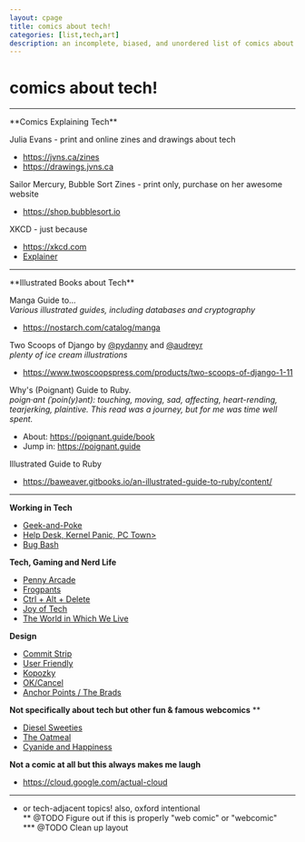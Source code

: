 ```yaml
---
layout: cpage
title: comics about tech!
categories: [list,tech,art]
description: an incomplete, biased, and unordered list of comics about tech
---
```

# comics about tech!

<hr>
**Comics Explaining Tech**

Julia Evans - print and online zines and drawings about tech  
- <a href="https://jvns.ca/zines" target="_blank">https://jvns.ca/zines</a>
- <a href="https://drawings.jvns.ca" target="_blank">https://drawings.jvns.ca</a>

Sailor Mercury, Bubble Sort Zines - print only, purchase on her awesome website  
- <a href="https://shop.bubblesort.io" target="_blank">https://shop.bubblesort.io</a>

XKCD - just because  
- <a href="https://xkcd.com/705" target="_blank">https://xkcd.com</a>
- <a href="http://www.explainxkcd.com/wiki/index.php/Main_Page" target="_blank">Explainer</a>

<hr>
**Illustrated Books about Tech**

Manga Guide to...  
_Various illustrated guides, including databases and cryptography_  
- <a href="https://nostarch.com/catalog/manga" target="_blank">https://nostarch.com/catalog/manga</a>

Two Scoops of Django by <a href="https://twitter.com/pydanny" target="_blank">@pydanny</a> and <a href="https://twitter.com/audreyr" target="_blank">@audreyr</a>  
_plenty of ice cream illustrations_  
- <a href="https://www.twoscoopspress.com/products/two-scoops-of-django-1-11" target="_blank">https://www.twoscoopspress.com/products/two-scoops-of-django-1-11</a>

Why's (Poignant) Guide to Ruby.  
<i>poign·ant (ˈpoin(y)ənt): touching, moving, sad, affecting, heart-rending, tearjerking, plaintive. This read was a journey, but for me was time well spent.</i>  

- About: <a href="https://poignant.guide/book" target="_blank">https://poignant.guide/book</a>  
- Jump in: <a href="https://poignant.guide" target="_blank">https://poignant.guide</a>  

Illustrated Guide to Ruby  
- <a href="https://baweaver.gitbooks.io/an-illustrated-guide-to-ruby/content/" target="_blank">https://baweaver.gitbooks.io/an-illustrated-guide-to-ruby/content/</a>  

<hr>

**Working in Tech**

- <a href="http://geek-and-poke.com" target="_blank">Geek-and-Poke</a>  
- <a href="https://www.eviscerati.org/comics" target="_blank">Help Desk, Kernel Panic, PC Town></a>  
- <a href="http://www.bugbash.net" target="_blank">Bug Bash</a>  
<!--  - <a href="http://pcweenies.com/comic/a-new-beginning" target="_blank">PC Weenies</a>  -->

**Tech, Gaming and Nerd Life**

- <a href="https://www.penny-arcade.com/comic" target="_blank">Penny Arcade</a>  
- <a href="https://www.frogpants.com/2018" target="_blank">Frogpants</a>    
- <a href="https://cad-comic.com" target="_blank">Ctrl + Alt + Delete</a>    
- <a href="http://www.geekculture.com/joyoftech//index.html" target="_blank">Joy of Tech</a>    
- <a href="http://theworldinwhichwelive.com" target="_blank">The World in Which We Live</a>  

**Design**

- <a href="http://www.commitstrip.com/en/2018/06/26/psd-vs-css" target="_blank">Commit Strip</a>  
- <a href="http://www.userfriendly.org" target="_blank">User Friendly</a>    
- <a href="http://kopozky.net" target="_blank">Kopozky</a>  
- <a href="http://okcancel.com" target="_blank">OK/Cancel</a>  
- <a href="http://bradcolbow.com/archive/C4" target="_blank">Anchor Points / The Brads</a>  


**Not specifically about tech but other fun & famous webcomics** **

- <a href="http://www.dieselsweeties.com" target="_blank">Diesel Sweeties</a>  
- <a href="http://theoatmeal.com/comics" target="_blank">The Oatmeal</a>  
- <a href="http://explosm.net" target="_blank">Cyanide and Happiness</a>  

**Not a comic at all but this always makes me laugh**  
- <a href="https://cloud.google.com/actual-cloud" target="_blank">https://cloud.google.com/actual-cloud</a>  

---
* or tech-adjacent topics! also, oxford intentional  
** @TODO Figure out if this is properly "web comic" or "webcomic"  
*** @TODO Clean up layout
